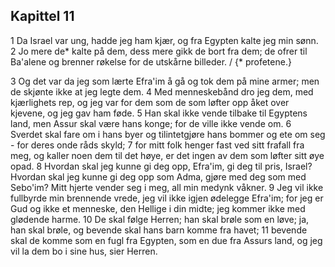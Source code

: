 ## Kapittel 11

1 Da Israel var ung, hadde jeg ham kjær, og fra Egypten kalte jeg min sønn.
2 Jo mere de* kalte på dem, dess mere gikk de bort fra dem; de ofrer til Ba'alene og brenner røkelse for de utskårne billeder. / {* profetene.}

3 Og det var da jeg som lærte Efra'im å gå og tok dem på mine armer; men de skjønte ikke at jeg legte dem.
4 Med menneskebånd dro jeg dem, med kjærlighets rep, og jeg var for dem som de som løfter opp åket over kjevene, og jeg gav ham føde.
5 Han skal ikke vende tilbake til Egyptens land, men Assur skal være hans konge; for de ville ikke vende om.
6 Sverdet skal fare om i hans byer og tilintetgjøre hans bommer og ete om seg - for deres onde råds skyld;
7 for mitt folk henger fast ved sitt frafall fra meg, og kaller noen dem til det høye, er det ingen av dem som løfter sitt øye opad.
8 Hvordan skal jeg kunne gi deg opp, Efra'im, gi deg til pris, Israel? Hvordan skal jeg kunne gi deg opp som Adma, gjøre med deg som med Sebo'im? Mitt hjerte vender seg i meg, all min medynk våkner.
9 Jeg vil ikke fullbyrde min brennende vrede, jeg vil ikke igjen ødelegge Efra'im; for jeg er Gud og ikke et menneske, den Hellige i din midte; jeg kommer ikke med glødende harme.
10 De skal følge Herren; han skal brøle som en løve; ja, han skal brøle, og bevende skal hans barn komme fra havet;
11 bevende skal de komme som en fugl fra Egypten, som en due fra Assurs land, og jeg vil la dem bo i sine hus, sier Herren.

